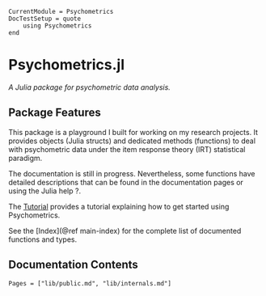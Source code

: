 ```@meta
CurrentModule = Psychometrics
DocTestSetup = quote
    using Psychometrics
end
```
# Psychometrics.jl

*A Julia package for psychometric data analysis.*

## Package Features

This package is a playground I built for working on my research projects. It provides objects (Julia structs) and dedicated methods (functions) to deal with psychometric data under the item response theory (IRT) statistical paradigm.

The documentation is still in progress. Nevertheless, some functions have detailed descriptions that can be found in the documentation pages or using the Julia help ?.

The [Tutorial](@ref) provides a tutorial explaining how to get started using Psychometrics.

See the [Index](@ref main-index) for the complete list of documented functions and types.

## Documentation Contents

```@contents
Pages = ["lib/public.md", "lib/internals.md"]
```





